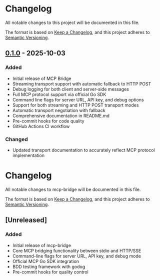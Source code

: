 # Changelog

All notable changes to this project will be documented in this file.

The format is based on [Keep a Changelog](https://keepachangelog.com/en/1.0.0/),
and this project adheres to [Semantic Versioning](https://semver.org/spec/v2.0.0.html).

## [0.1.0] - 2025-10-03

### Added
- Initial release of MCP Bridge
- Streaming transport support with automatic fallback to HTTP POST
- Debug logging for both client and server-side messages
- Full MCP protocol support via official Go SDK
- Command line flags for server URL, API key, and debug options
- Support for both streaming and HTTP POST transport modes
- Automatic transport negotiation with fallback
- Comprehensive documentation in README.md
- Pre-commit hooks for code quality
- GitHub Actions CI workflow

### Changed
- Updated transport documentation to accurately reflect MCP protocol implementation

[0.1.0]: https://github.com/johnjansen/mcp-bridge/releases/tag/v0.1.0

# Changelog
All notable changes to mcp-bridge will be documented in this file.

The format is based on [Keep a Changelog](https://keepachangelog.com/en/1.1.0/),
and this project adheres to [Semantic Versioning](https://semver.org/spec/v2.0.0.html).

## [Unreleased]

### Added
- Initial release of mcp-bridge
- Core MCP bridging functionality between stdio and HTTP/SSE
- Command-line flags for server URL, API key, and debug mode
- Official MCP Go SDK integration
- BDD testing framework with godog
- Pre-commit hooks for quality control